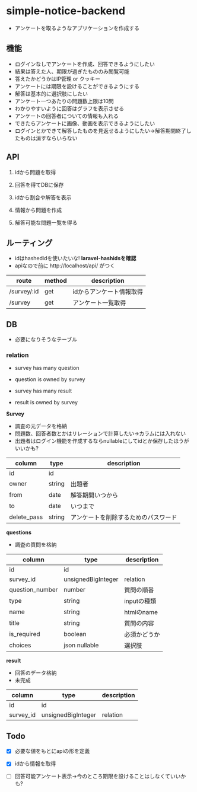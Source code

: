 # simple-notice-backend

* アンケートを取るようなアプリケーションを作成する



## 機能

* ログインなしでアンケートを作成、回答できるようにしたい
* 結果は答えた人、期限が過ぎたもののみ閲覧可能
* 答えたかどうかはIP管理 or クッキー
* アンケートには期限を設けることができるようにする
* 解答は基本的に選択肢にしたい
* アンケート一つあたりの問題数上限は10問
* わかりやすいように回答はグラフを表示させる
* アンケートの回答者についての情報も入れる
* できたらアンケートに画像、動画を表示できるようにしたい
* ログインとかできて解答したものを見返せるようにしたい→解答期間終了したものは消すならいらない



## API

1.  idから問題を取得
2.  回答を得てDBに保存

3. idから割合や解答を表示
4. 情報から問題を作成
5. 解答可能な問題一覧を得る



## ルーティング

* idはhashedidを使いたいな! **laravel-hashidsを確認**
* apiなので前に http://localhost/api/ がつく

| route       | method | description              |
| ----------- | ------ | ------------------------ |
| /survey/:id | get    | idからアンケート情報取得 |
| /survey     | get    | アンケート一覧取得       |



## DB

* 必要になりそうなテーブル

### relation

* survey has many question
* question is owned by survey



* survey has many result
* result is owned by survey

**Survey**

* 調査の元データを格納
* 問題数、回答者数とかはリレーションで計算したい→カラムには入れない
* 出題者はログイン機能を作成するならnullableにしてidとか保存したほうがいいかも?

| column      | type   | description                          |
| ----------- | ------ | ------------------------------------ |
| id          | id     |                                      |
| owner       | string | 出題者                               |
| from        | date   | 解答期間いつから                     |
| to          | date   | いつまで                             |
| delete_pass | string | アンケートを削除するためのパスワード |

**questions**

* 調査の質問を格納

| column          | type               | description  |
| --------------- | ------------------ | ------------ |
| id              | id                 |              |
| survey_id       | unsignedBigInteger | relation     |
| question_number | number             | 質問の順番   |
| type            | string             | inputの種類  |
| name            | string             | htmlのname   |
| title           | string             | 質問の内容   |
| is_required     | boolean            | 必須かどうか |
| choices         | json nullable      | 選択肢       |

**result**

* 回答のデータ格納
* 未完成

| column    | type               | description |
| --------- | ------------------ | ----------- |
| id        | id                 |             |
| survey_id | unsignedBigInteger | relation    |






## Todo

* [x] 必要な値をもとにapiの形を定義
* [x] idから情報を取得
* [ ] 回答可能アンケート表示→今のところ期限を設けることはしなくていいかも?

